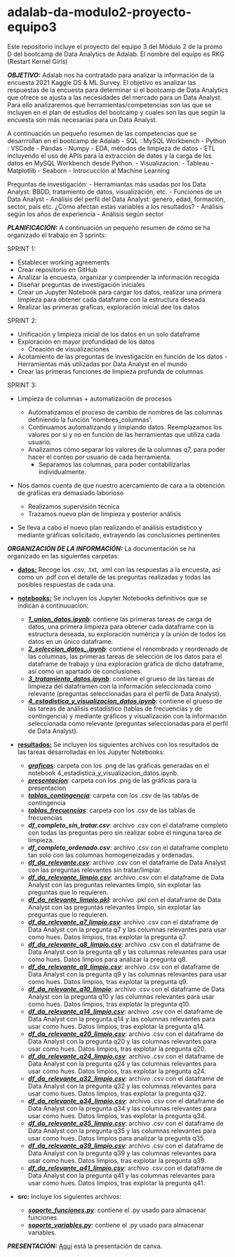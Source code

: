# adalab-da-modulo2-proyecto-equipo3
Este repositorio incluye el proyecto del equipo 3 del Módulo 2 de la promo D del bootcamp de Data Analytics de Adalab. El nombre del equipo es RKG (Restart Kernel Girls)

***OBJETIVO:***
Adalab nos ha contratado para analizar la información de la encuesta 2021 Kaggle DS & ML Survey. El objetivo es analizar las respuestas de la encuesta para determinar si el bootcamp de Data Analytics que ofrece se ajusta a las necesidades del mercado para un Data Analyst. Para ello analizaremos qué herramientas/competencias son las que se incluyen en el plan de estudios del bootcamp y cuales son las que según la encuesta son más necesarias para un Data Analyst.

A continuación un pequeño resumen de las competencias que se desarrrollan en el bootcamp de Adalab
    - SQL : MySQL Workbench
    - Python : VSCode
        - Pandas
        - Numpy
    - EDA, métodos de limpieza de datos
    - ETL incluyendo el uso de APIs para la extracción de datos y la carga de los datos en MySQL Workbench desde Python.
    - Visualizacion:
        - Tableau
        - Matplotlib
        - Seaborn
    - Introcucción al Machine Learning

Preguntas de investigación:
    - Herramiantas más usadas por los Data Analyst: BBDD, tratamiento de datos, visualización, etc.
    - Funciones de un Data Analyst
    - Análisis del perfil del Data Analyst: genero, edad, formación, sector, país etc. ¿Cómo afectan estas variables a los resultados?
    - Análisis según los años de experiencia
    - Análisis según sector

***PLANIFICACIÓN:***
A continuación un pequeño resumen de cómo se ha organizado el trabajo en 3 sprints:

SPRINT 1:
- Establecer working agreements
- Crear repositorio en GitHub
- Analizar la encuesta, organizar y comprender la información recogida
- Diseñar preguntas de investigación iniciales
- Crear un Jupyter Notebook para cargar los datos, realizar una primera limpieza para obtener cada dataframe con la estructura deseada
- Realizar las primeras graficas, exploración inicial dee los datos

SPRINT 2:
- Unificación y limpieza inicial de los datos en un solo dataframe
- Exploración en mayor profundidad de los datos
    - Creación de visualizaciones
- Acotamiento de las preguntas de investigación en función de los datos
    -Herramientas más utilizadas por Data Analyst en el mundo
- Crear las primeras funciones de limpieza profunda de columnas

SPRINT 3:
- Limpieza de columnas + automatización de procesos
    - Automatizamos el proceso de cambio de nombres de las columnas definiendo la función 'nombres_columnas'.
    - Continuamos automatizando y limpiando datos. Reemplazamos los valores por si y no en función de las herramientas que utiliza cada usuario.
    - Analizamos cómo separar los valores de la columnas q7, para poder hacer el conteo por usuario de cada herramienta.
        - Separamos las columnas, para poder contabilizarlas individualmente.

- Nos damos cuenta de que nuestro acercamiento de cara a la obtención de gráficas era demasiado laborioso
    - Realizamos supervisión técnica
    - Trazamos nuevo plan de limpieza y posterior análisis

- Se lleva a cabo el nuevo plan realizando el análisis estadístico y mediante gráficas solicitado, extrayendo las conclusiones pertinentes

***ORGANIZACIÓN DE LA INFORMACIÓN:***
La documentación se ha organizado en las siguientes carpetas:
- [**datos:**](https://github.com/MaitaneP/adalab-da-modulo2-proyecto-equipo3/tree/main/datos) Recoge los .csv, .txt, .xml con las respuestas a la encuesta, así como un .pdf con el detalle de las preguntas realizadas y todas las posibles respuestas de cada una.
- [**notebooks:**](https://github.com/MaitaneP/adalab-da-modulo2-proyecto-equipo3/tree/main/notebooks) Se incluyen los Jupyter Notebooks definitivos que se indican a continuuación:
    * [***1_union_datos.ipynb***](https://github.com/MaitaneP/adalab-da-modulo2-proyecto-equipo3/blob/main/notebooks/1_union_datos.ipynb): contiene las primeras tareas de carga de datos, una primera limpieza para obtener cada dataframe con la estructura deseada, su exploración numérica y la unión de todos los datos en un único dataframe.
    * [***2_seleccion_datos_.ipynb***](https://github.com/MaitaneP/adalab-da-modulo2-proyecto-equipo3/blob/main/notebooks/2_seleccion_datos.ipynb): contiene el renombrado y reordenado de las columnas, las primeras tareas de selección de los datos para el dataframe de trabajo y una exploración gráfica de dicho dataframe, así como un apartado de conclusiones.
    * [***3_tratamiento_datos.ipynb***](https://github.com/MaitaneP/adalab-da-modulo2-proyecto-equipo3/blob/main/notebooks/3_tratamiento_datos.ipynb): contiene el grueso de las tareas de limpieza del dataframen con la información seleccionada como relevante (preguntas seleccionadas para el perfil de Data Analyst).
    * [***4_estadistica_y_visualizacion_datos.ipynb***](https://github.com/MaitaneP/adalab-da-modulo2-proyecto-equipo3/blob/main/notebooks/4_estadistica_y_visualizacion_datos.ipynb): contiene el grueso de las tareas de análisis estadístico (tablas de frecuencias y de contingencia) y mediante gráficos y visualización con la información seleccionada como relevante (preguntas seleccionadas para el perfil de Data Analyst).
- [**resultados:**](https://github.com/MaitaneP/adalab-da-modulo2-proyecto-equipo3/tree/main/resultados) Se incluyen los siguientes archivos con los resultados de las tareas desarrolladas en los Jupyter Notebooks:
     * [***graficas***](https://github.com/MaitaneP/adalab-da-modulo2-proyecto-equipo3/tree/main/resultados/graficas): carpeta con los .png de las gráficas generadas en el notebook 4_estadistica_y_visualizacion_datos.ipynb.
     * [***presentacion***](https://github.com/MaitaneP/adalab-da-modulo2-proyecto-equipo3/tree/main/resultados/presentacion): carpeta con los .png de las gráficas para la presentacion
    * [***tablas_contingencia***](https://github.com/MaitaneP/adalab-da-modulo2-proyecto-equipo3/tree/main/resultados/tablas_contingencia): carpeta con los .csv de las tablas de contingencia
    * [***tablas_frecuencias***](https://github.com/MaitaneP/adalab-da-modulo2-proyecto-equipo3/tree/main/resultados/tablas_frecuencias): carpeta con los .csv de las tablas de frecuencias
    * ***df_completo_sin_tratar.csv***: archivo .csv con el dataframe completo con todas las preguntas pero sin realizar sobre él ninguna tarea de limpieza.
    * ***df_completo_ordenado.csv***: archivo .csv con el dataframe completo tan solo con las columnas homogeneizadas y ordenadas.
    * [***df_da_relevante.csv***](https://github.com/MaitaneP/adalab-da-modulo2-proyecto-equipo3/blob/main/resultados/df_da_relevante.csv): archivo .csv con el dataframe de Data Analyst con las preguntas relevantes sin tratar/limpiar.
    * [***df_da_relevante_limpio.csv***](https://github.com/MaitaneP/adalab-da-modulo2-proyecto-equipo3/blob/main/resultados/df_da_relevante_limpio.csv): archivo .csv con el dataframe de Data Analyst con las preguntas relevantes limpio, sin explotar las preguntas que lo requieren.
    * [***df_da_relevante_limpio.pkl***](https://github.com/MaitaneP/adalab-da-modulo2-proyecto-equipo3/blob/main/resultados/df_da_relevante_limpio.pkl): archivo .pkl con el dataframe de Data Analyst con las preguntas relevantes limpio, sin explotar las preguntas que lo requieren.
    * [***df_da_relevante_q7_limpio.csv***](https://github.com/MaitaneP/adalab-da-modulo2-proyecto-equipo3/blob/main/resultados/df_da_relevante_q7_limpio.csv): archivo .csv con el dataframe de Data Analyst con la pregunta q7 y las columnas relevantes para usar como hues. Datos limpios, tras explotar la pregunta q7.
    * [***df_da_relevante_q8_limpio.csv***](https://github.com/MaitaneP/adalab-da-modulo2-proyecto-equipo3/blob/main/resultados/df_da_relevante_q8_limpio.csv): archivo .csv con el dataframe de Data Analyst con la pregunta q8 y las columnas relevantes para usar como hues. Datos limpios para analizar la pregunta q8.
    * [***df_da_relevante_q9_limpio.csv***](https://github.com/MaitaneP/adalab-da-modulo2-proyecto-equipo3/blob/main/resultados/df_da_relevante_q9_limpio.csv): archivo .csv con el dataframe de Data Analyst con la pregunta q9 y las columnas relevantes para usar como hues. Datos limpios, tras explotar la pregunta q9.
    * [***df_da_relevante_q10_limpio***](https://github.com/MaitaneP/adalab-da-modulo2-proyecto-equipo3/blob/main/resultados/df_da_relevante_q10_limpio.csv): archivo .csv con el dataframe de Data Analyst con la pregunta q10 y las columnas relevantes para usar como hues. Datos limpios, tras explotar la pregunta q10.
    * [***df_da_relevante_q14_limpio.csv***](https://github.com/MaitaneP/adalab-da-modulo2-proyecto-equipo3/blob/main/resultados/df_da_relevante_q14_limpio.csv): archivo .csv con el dataframe de Data Analyst con la pregunta q14 y las columnas relevantes para usar como hues. Datos limpios, tras explotar la pregunta q14.
    * [***df_da_relevante_q20_limpio.csv***](https://github.com/MaitaneP/adalab-da-modulo2-proyecto-equipo3/blob/main/resultados/df_da_relevante_q20_limpio.csv): archivo .csv con el dataframe de Data Analyst con la pregunta q20 y las columnas relevantes para usar como hues. Datos limpios, tras explotar la pregunta q20.
    * [***df_da_relevante_q24_limpio.csv***](https://github.com/MaitaneP/adalab-da-modulo2-proyecto-equipo3/blob/main/resultados/df_da_relevante_q24_limpio.csv): archivo .csv con el dataframe de Data Analyst con la pregunta q24 y las columnas relevantes para usar como hues. Datos limpios, tras explotar la pregunta q24.
    * [***df_da_relevante_q32_limpio.csv***](https://github.com/MaitaneP/adalab-da-modulo2-proyecto-equipo3/blob/main/resultados/df_da_relevante_q32_limpio.csv): archivo .csv con el dataframe de Data Analyst con la pregunta q32 y las columnas relevantes para usar como hues. Datos limpios, tras explotar la pregunta q32.
    * [***df_da_relevante_q34_limpio.csv***](https://github.com/MaitaneP/adalab-da-modulo2-proyecto-equipo3/blob/main/resultados/df_da_relevante_q34_limpio.csv): archivo .csv con el dataframe de Data Analyst con la pregunta q34 y las columnas relevantes para usar como hues. Datos limpios, tras explotar la pregunta q34.
    * [***df_da_relevante_q35_limpio.csv***](https://github.com/MaitaneP/adalab-da-modulo2-proyecto-equipo3/blob/main/resultados/df_da_relevante_q35_limpio.csv): archivo .csv con el dataframe de Data Analyst con la pregunta q35 y las columnas relevantes para usar como hues. Datos limpios para analizar la pregunta q35.
    * [***df_da_relevante_q39_limpio.csv***](https://github.com/MaitaneP/adalab-da-modulo2-proyecto-equipo3/blob/main/resultados/df_da_relevante_q39_limpio.csv): archivo .csv con el dataframe de Data Analyst con la pregunta q39 y las columnas relevantes para usar como hues. Datos limpios, tras explotar la pregunta q39.
    * [***df_da_relevante_q41_limpio.csv***](https://github.com/MaitaneP/adalab-da-modulo2-proyecto-equipo3/blob/main/resultados/df_da_relevante_q41_limpio.csv): archivo .csv con el dataframe de Data Analyst con la pregunta q41 y las columnas relevantes para usar como hues. Datos limpios, tras explotar la pregunta q41.

- **src:** Incluye los siguientes archivos:
    * [***soporte_funciones.py***](https://github.com/MaitaneP/adalab-da-modulo2-proyecto-equipo3/blob/main/src/soporte_funciones.py): contiene el .py usado para almacenar funciones.
    * [***soporte_variables.py***](https://github.com/MaitaneP/adalab-da-modulo2-proyecto-equipo3/blob/main/src/soporte_variables.py): contiene el .py usado para almacenar variables.

***PRESENTACIÓN:***
[Aquí](https://www.canva.com/design/DAFk4VRAtdI/H09lTslnzexXn2DHv2JROw/view?utm_content=DAFk4VRAtdI&utm_campaign=designshare&utm_medium=link&utm_source=homepage_design_menu) está la presentación de canva.